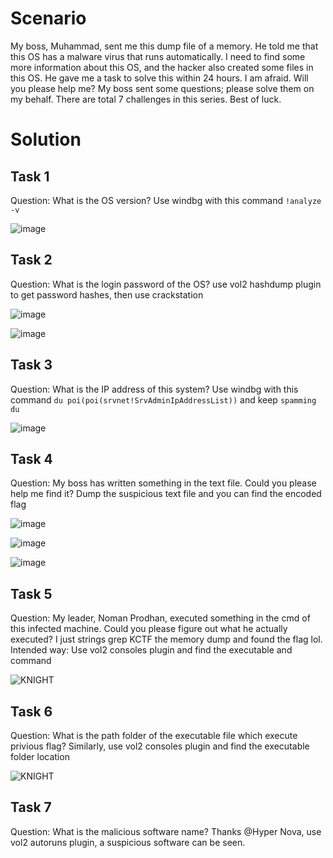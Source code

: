 # Scenario
My boss, Muhammad, sent me this dump file of a memory. He told me that this OS has a malware virus that runs automatically. I need to find some more information about this OS, and the hacker also created some files in this OS. He gave me a task to solve this within 24 hours. I am afraid. Will you please help me? My boss sent some questions; please solve them on my behalf. There are total 7 challenges in this series. Best of luck.

# Solution
## Task 1
Question: What is the OS version?
Use windbg with this command `!analyze -v`

![image](https://github.com/warlocksmurf/ctftime-writeups/assets/121353711/9443cf5f-d9a6-4a67-b592-690b6c68faf5)

## Task 2
Question: What is the login password of the OS? 
use vol2 hashdump plugin to get password hashes, then use crackstation

![image](https://github.com/warlocksmurf/ctftime-writeups/assets/121353711/f33b1bf8-a047-4d05-87bd-624dff7b1679)

![image](https://github.com/warlocksmurf/ctftime-writeups/assets/121353711/395ccfb2-e3a7-4bb4-b3a3-acc706854da0)

## Task 3
Question: What is the IP address of this system?
Use windbg with this command `du poi(poi(srvnet!SrvAdminIpAddressList))` and keep `spamming du`

![image](https://github.com/warlocksmurf/ctftime-writeups/assets/121353711/744eaa9b-1602-4881-ac81-914355cb82cd)

## Task 4
Question: My boss has written something in the text file. Could you please help me find it? 
Dump the suspicious text file and you can find the encoded flag

![image](https://github.com/warlocksmurf/ctftime-writeups/assets/121353711/de8e9e81-bf8f-4d43-8ede-ef191801f43a)

![image](https://github.com/warlocksmurf/ctftime-writeups/assets/121353711/57d5b61e-fbf9-4b1c-b8f4-d804ac19b2ed)

![image](https://github.com/warlocksmurf/ctftime-writeups/assets/121353711/b3e7dbaa-a57d-42e2-8a71-6e5560e3f9de)

## Task 5 
Question: My leader, Noman Prodhan, executed something in the cmd of this infected machine. Could you please figure out what he actually executed? 
I just strings grep KCTF the memory dump and found the flag lol.
Intended way: Use vol2 consoles plugin and find the executable and command

![KNIGHT](https://github.com/warlocksmurf/ctftime-writeups/assets/121353711/cede368f-8aa7-4fd5-8595-4ad8ea1d695e)

## Task 6
Question: What is the path folder of the executable file which execute privious flag? 
Similarly, use vol2 consoles plugin and find the executable folder location

![KNIGHT](https://github.com/warlocksmurf/ctftime-writeups/assets/121353711/cede368f-8aa7-4fd5-8595-4ad8ea1d695e)

## Task 7
Question: What is the malicious software name? 
Thanks @Hyper Nova, use vol2 autoruns plugin, a suspicious software can be seen.
